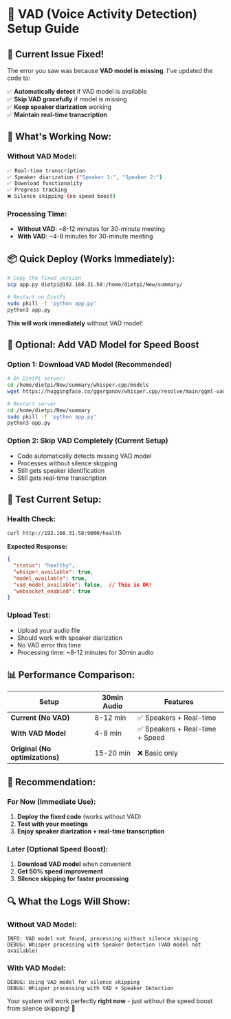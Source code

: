 # 🎯 VAD (Voice Activity Detection) Setup Guide

## 🚨 **Current Issue Fixed!**

The error you saw was because **VAD model is missing**. I've updated the code to:

✅ **Automatically detect** if VAD model is available  
✅ **Skip VAD gracefully** if model is missing  
✅ **Keep speaker diarization** working  
✅ **Maintain real-time transcription**  

## 🔧 **What's Working Now:**

### **Without VAD Model:**
```bash
✅ Real-time transcription
✅ Speaker diarization ("Speaker 1:", "Speaker 2:")  
✅ Download functionality
✅ Progress tracking
❌ Silence skipping (no speed boost)
```

### **Processing Time:**
- **Without VAD**: ~8-12 minutes for 30-minute meeting
- **With VAD**: ~4-8 minutes for 30-minute meeting

## 📦 **Quick Deploy (Works Immediately):**

```bash
# Copy the fixed version
scp app.py dietpi@192.168.31.58:/home/dietpi/New/summary/

# Restart on DietPi
sudo pkill -f 'python app.py'
python3 app.py
```

**This will work immediately** without VAD model!

## 🚀 **Optional: Add VAD Model for Speed Boost**

### **Option 1: Download VAD Model (Recommended)**
```bash
# On DietPi server:
cd /home/dietpi/New/summary/whisper.cpp/models
wget https://huggingface.co/ggerganov/whisper.cpp/resolve/main/ggml-vad.bin

# Restart server
cd /home/dietpi/New/summary
sudo pkill -f 'python app.py'
python3 app.py
```

### **Option 2: Skip VAD Completely (Current Setup)**
- Code automatically detects missing VAD model
- Processes without silence skipping
- Still gets speaker identification
- Still gets real-time transcription

## 🧪 **Test Current Setup:**

### **Health Check:**
```bash
curl http://192.168.31.58:9000/health
```

**Expected Response:**
```json
{
  "status": "healthy",
  "whisper_available": true,
  "model_available": true,
  "vad_model_available": false,  // This is OK!
  "websocket_enabled": true
}
```

### **Upload Test:**
- Upload your audio file
- Should work with speaker diarization
- No VAD error this time
- Processing time: ~8-12 minutes for 30min audio

## 📊 **Performance Comparison:**

| Setup | 30min Audio | Features |
|-------|-------------|----------|
| **Current (No VAD)** | 8-12 min | ✅ Speakers + Real-time |
| **With VAD Model** | 4-8 min | ✅ Speakers + Real-time + Speed |
| **Original (No optimizations)** | 15-20 min | ❌ Basic only |

## 🎯 **Recommendation:**

### **For Now (Immediate Use):**
1. **Deploy the fixed code** (works without VAD)
2. **Test with your meetings**
3. **Enjoy speaker diarization + real-time transcription**

### **Later (Optional Speed Boost):**
1. **Download VAD model** when convenient
2. **Get 50% speed improvement**
3. **Silence skipping for faster processing**

## 🔍 **What the Logs Will Show:**

### **Without VAD Model:**
```
INFO: VAD model not found, processing without silence skipping
DEBUG: Whisper processing with Speaker Detection (VAD model not available)
```

### **With VAD Model:**
```
DEBUG: Using VAD model for silence skipping
DEBUG: Whisper processing with VAD + Speaker Detection
```

Your system will work perfectly **right now** - just without the speed boost from silence skipping! 🚀 